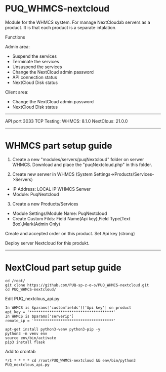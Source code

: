 # PUQ_WHMCS-nextcloud

Module for the WHMCS system.
For manage NextCloudab servers as a product.
It is that each product is a separate intalation.

Functions

Admin area:
- Suspend the services
- Terminate the services
- Unsuspend the services
- Change the NextCloud admin password
- API connection status
- NextCloud Disk status

Client area:
- Change the NextCloud admin password
- NextCloud Disk status
---------------------------------------------------------------
API port 3033 TCP
Testing:
WHMCS: 8.1.0
NextClous: 21.0.0

--------------------------------------------------------------
# WHMCS part setup guide
1. Create a new "modules/servers/puqNextcloud" folder on serwer WHMCS. Download and place the "puqNextcloud.php" in this folder.

2. Create new serwer in WHMCS (System Settings->Products/Services->Servers) 

- IP Address: LOCAL IP WHMCS Serwer
- Module: PuqNextcloud
3. Create a new Products/Services
- Module Settings/Module Name: PuqNextcloud
- Create Custom Filds: Field Name(Api key),Field Type(Text Box),Mark(Admin Only)

Create and accepted order on this product. Set Api key (strong)

Deploy server Nextcloud for this produkt.
 
-------------------------------------------------------------
# NextCloud part setup guide
```
cd /root/ 
git clone https://github.com/PUQ-sp-z-o-o/PUQ_WHMCS-nextcloud.git
cd PUQ_WHMCS-nextcloud/
```
Edit PUQ_nextclous_api.py 
```
In WHMCS is $params['customfields']['Api key'] on product
api_key = '**************************************'
In WHMCS is $params['serverip']
remote_ip = '************************************'
```
```
apt-get install python3-venv python3-pip -y
python3 -m venv env
source env/bin/activate
pip3 install flask
```

Add to crontab
```
*/1 * * * * cd /root/PUQ_WHMCS-nextcloud && env/bin/python3 PUQ_nextclous_api.py
```
